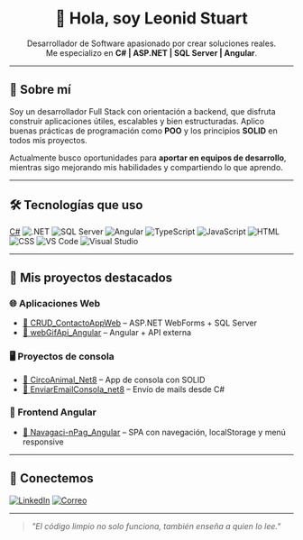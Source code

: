 <h1 align="center">👋 Hola, soy Leonid Stuart</h1>

<p align="center">
  Desarrollador de Software apasionado por crear soluciones reales.<br/>
  Me especializo en <strong>C# | ASP.NET | SQL Server | Angular</strong>.
</p>

---

## 🚀 Sobre mí

Soy un desarrollador Full Stack con orientación a backend, que disfruta construir aplicaciones útiles, escalables y bien estructuradas. Aplico buenas prácticas de programación como **POO** y los principios **SOLID** en todos mis proyectos.  

Actualmente busco oportunidades para **aportar en equipos de desarrollo**, mientras sigo mejorando mis habilidades y compartiendo lo que aprendo.

---

## 🛠 Tecnologías que uso

[C#](https://img.shields.io/badge/-C%23-239120?style=flat&logo=c-sharp&logoColor=white)
![.NET](https://img.shields.io/badge/-.NET-512BD4?style=flat&logo=dotnet&logoColor=white)
![SQL Server](https://img.shields.io/badge/-SQL%20Server-CC2927?style=flat&logo=microsoft-sql-server&logoColor=white)
![Angular](https://img.shields.io/badge/-Angular-DD0031?style=flat&logo=angular&logoColor=white)
![TypeScript](https://img.shields.io/badge/-TypeScript-007ACC?style=flat&logo=typescript&logoColor=white)
![JavaScript](https://img.shields.io/badge/-JavaScript-F7DF1E?style=flat&logo=javascript&logoColor=black)
![HTML](https://img.shields.io/badge/-HTML5-E34F26?style=flat&logo=html5&logoColor=white)
![CSS](https://img.shields.io/badge/-CSS3-1572B6?style=flat&logo=css3&logoColor=white)
![VS Code](https://img.shields.io/badge/-VS%20Code-007ACC?style=flat&logo=visual-studio-code&logoColor=white)
![Visual Studio](https://img.shields.io/badge/-Visual%20Studio-5C2D91?style=flat&logo=visual-studio&logoColor=white)

---

## 📂 Mis proyectos destacados

### 🌐 Aplicaciones Web
- [🔗 CRUD_ContactoAppWeb](https://github.com/LeonidStuartGuillenAlvarado/CRUD_ContactoAppWeb) – ASP.NET WebForms + SQL Server
- [🔗 webGifApi_Angular](https://github.com/LeonidStuartGuillenAlvarado/webGifApi_Angular) – Angular + API externa

### 🖥️ Proyectos de consola
- [🔗 CircoAnimal_Net8](https://github.com/LeonidStuartGuillenAlvarado/CircoAnimal_Net8) – App de consola con SOLID
- [🔗 EnviarEmailConsola_net8](https://github.com/LeonidStuartGuillenAlvarado/EnviarEmailConsola_net8) – Envío de mails desde C#

### 📱 Frontend Angular
- [🔗 Navagaci-nPag_Angular](https://github.com/LeonidStuartGuillenAlvarado/Navagaci-nPag_Angular) – SPA con navegación, localStorage y menú responsive

---

## 🤝 Conectemos

[![LinkedIn](https://img.shields.io/badge/-LinkedIn-0A66C2?style=flat&logo=linkedin&logoColor=white)](www.linkedin.com/in/leonid-stuart-guillen-alvarado-ab3a6a319)
[![Correo](https://img.shields.io/badge/-Correo-EA4335?style=flat&logo=gmail&logoColor=white)](mailto:guillenalvaradoleonidstuart@gmail.com)

---

> *"El código limpio no solo funciona, también enseña a quien lo lee."*

